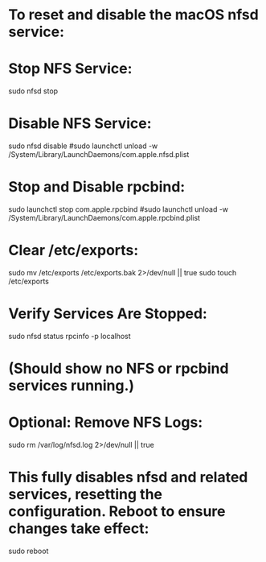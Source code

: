 # To reset and disable the macOS nfsd service:
# Stop NFS Service:
sudo nfsd stop

# Disable NFS Service:
sudo nfsd disable
#sudo launchctl unload -w /System/Library/LaunchDaemons/com.apple.nfsd.plist

# Stop and Disable rpcbind:
sudo launchctl stop com.apple.rpcbind
#sudo launchctl unload -w /System/Library/LaunchDaemons/com.apple.rpcbind.plist

# Clear /etc/exports:
sudo mv /etc/exports /etc/exports.bak 2>/dev/null || true
sudo touch /etc/exports

# Verify Services Are Stopped:
sudo nfsd status
rpcinfo -p localhost
# (Should show no NFS or rpcbind services running.)

# Optional: Remove NFS Logs:
sudo rm /var/log/nfsd.log 2>/dev/null || true

# This fully disables nfsd and related services, resetting the configuration. Reboot to ensure changes take effect:
sudo reboot